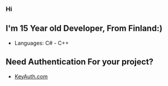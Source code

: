 ### Hi

## **I'm 15 Year old Developer, From Finland:)**
- Languages: C# - C++


## **Need Authentication For your project?**
- [KeyAuth.com](https://keyauth.com)

